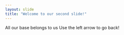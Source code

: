 ```yaml
---
layout: slide
title: "Welcome to our second slide!"
---
```

All our base belongs to us
Use the left arrow to go back!

